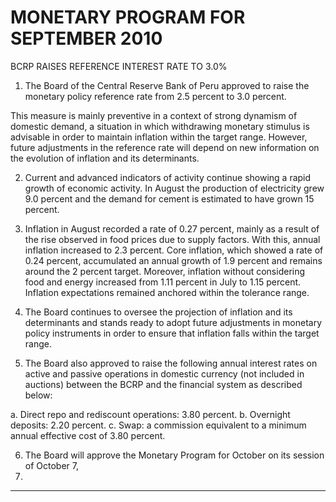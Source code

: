 # MONETARY PROGRAM FOR SEPTEMBER 2010
 BCRP RAISES REFERENCE INTEREST RATE TO 3.0%

1. The Board of the Central Reserve Bank of Peru approved to raise the monetary policy
reference rate from 2.5 percent to 3.0 percent.

This measure is mainly preventive in a context of strong dynamism of domestic demand,
a situation in which withdrawing monetary stimulus is advisable in order to maintain
inflation within the target range. However, future adjustments in the reference rate will
depend on new information on the evolution of inflation and its determinants.

2. Current and advanced indicators of activity continue showing a rapid growth of economic
activity. In August the production of electricity grew 9.0 percent and the demand for
cement is estimated to have grown 15 percent.

3. Inflation in August recorded a rate of 0.27 percent, mainly as a result of the rise observed
in food prices due to supply factors. With this, annual inflation increased to 2.3 percent.
Core inflation, which showed a rate of 0.24 percent, accumulated an annual growth of
1.9 percent and remains around the 2 percent target. Moreover, inflation without
considering food and energy increased from 1.11 percent in July to 1.15 percent.
Inflation expectations remained anchored within the tolerance range.

4. The Board continues to oversee the projection of inflation and its determinants and
stands ready to adopt future adjustments in monetary policy instruments in order to
ensure that inflation falls within the target range.

5. The Board also approved to raise the following annual interest rates on active and
passive operations in domestic currency (not included in auctions) between the BCRP
and the financial system as described below:

a. Direct repo and rediscount operations: 3.80 percent.
b. Overnight deposits: 2.20 percent.
c. Swap: a commission equivalent to a minimum annual effective cost of 3.80
percent.

6. The Board will approve the Monetary Program for October on its session of October 7,
2010.


-----

